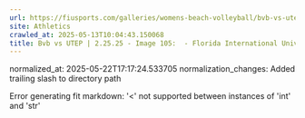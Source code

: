```yaml
---
url: https://fiusports.com/galleries/womens-beach-volleyball/bvb-vs-utep-2-25-25/image-105/356/62785/
site: Athletics
crawled_at: 2025-05-13T10:04:43.150068
title: Bvb vs UTEP | 2.25.25 - Image 105:  - Florida International University
---
```

normalized_at: 2025-05-22T17:17:24.533705
normalization_changes: Added trailing slash to directory path

Error generating fit markdown: '<' not supported between instances of 'int' and 'str'